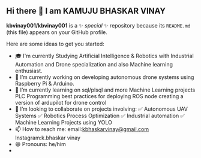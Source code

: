 ## Hi there 👋 I am KAMUJU BHASKAR VINAY


**kbvinay001/kbvinay001** is a ✨ _special_ ✨ repository because its `README.md` (this file) appears on your GitHub profile.

Here are some ideas to get you started:
- 🎓 I'm currently Studying Artificial Intelligence & Robotics with Industrial Automation and Drone specialization and also Machine  learning enthusiast.
- 🚁 I’m currently working on developing autonomous drone systems using Raspberry Pi & Arduino.
- 🌱 I’m currently learning on sql/plsql and more Machine Learning projects 
PLC Programming
best practices for deploying  ROS node
creating a version of ardupilot for drone control
- 👯 I’m looking to collaborate on  projects involving:
✅ Autonomous UAV Systems
✅ Robotics Process Optimization
✅ Industrial automation
✅ Machine Learning Projects using YOLO
- 📫 How to reach me: email:kbhaskarvinay@gmail.com  Instagram:k.bhaskar vinay
- 😄 Pronouns: he/him
- 

